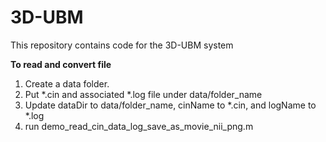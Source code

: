 # 3D-UBM
 This repository contains code for the 3D-UBM system

**To read and convert file**
 <ol>
 <li> Create a data folder.</li>
 <li> Put *.cin and associated *.log file under data/folder_name</li>
 <li> Update dataDir to data/folder_name, cinName to *.cin, and logName to *.log</li>
 <li> run demo_read_cin_data_log_save_as_movie_nii_png.m</li>
 </ol>
